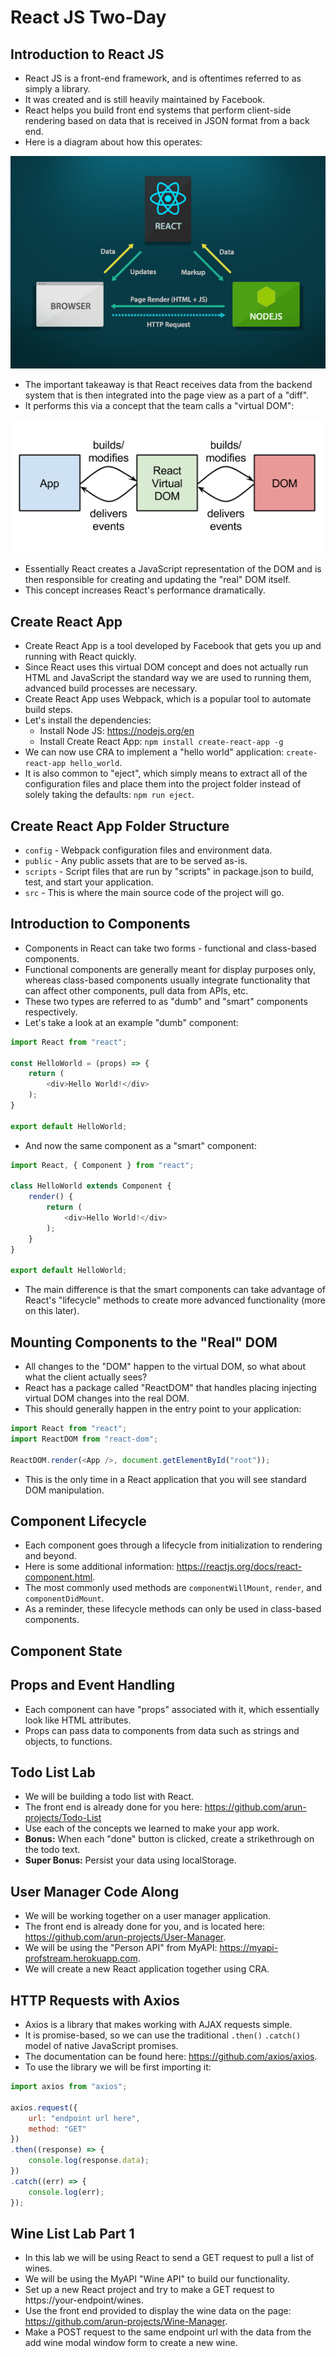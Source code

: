 # React JS Two-Day

## Introduction to React JS

- React JS is a front-end framework, and is oftentimes referred to as simply a library.
- It was created and is still heavily maintained by Facebook.
- React helps you build front end systems that perform client-side rendering based on data that is received in JSON format from a back end.
- Here is a diagram about how this operates:

![React Diagram](img/react_diagram.jpg)

- The important takeaway is that React receives data from the backend system that is then integrated into the page view as a part of a "diff".
- It performs this via a concept that the team calls a "virtual DOM":

![Virtual DOM](img/virtual_dom.png)

- Essentially React creates a JavaScript representation of the DOM and is then responsible for creating and updating the "real" DOM itself.
- This concept increases React's performance dramatically.

## Create React App

- Create React App is a tool developed by Facebook that gets you up and running with React quickly.
- Since React uses this virtual DOM concept and does not actually run HTML and JavaScript the standard way we are used to running them, advanced build processes are necessary.
- Create React App uses Webpack, which is a popular tool to automate build steps.
- Let's install the dependencies:
    - Install Node JS: https://nodejs.org/en
    - Install Create React App: `npm install create-react-app -g`
- We can now use CRA to implement a "hello world" application: `create-react-app hello_world`.
- It is also common to "eject", which simply means to extract all of the configuration files and place them into the project folder instead of solely taking the defaults: `npm run eject`.

## Create React App Folder Structure

- `config` - Webpack configuration files and environment data.
- `public` - Any public assets that are to be served as-is.
- `scripts` - Script files that are run by "scripts" in package.json to build, test, and start your application.
- `src` - This is where the main source code of the project will go.

## Introduction to Components

- Components in React can take two forms - functional and class-based components.
- Functional components are generally meant for display purposes only, whereas class-based components usually integrate functionality that can affect other components, pull data from APIs, etc.
- These two types are referred to as "dumb" and "smart" components respectively.
- Let's take a look at an example "dumb" component:

```javascript
import React from "react";

const HelloWorld = (props) => {
    return (
        <div>Hello World!</div>
    );
}

export default HelloWorld;
```

- And now the same component as a "smart" component:

```javascript
import React, { Component } from "react";

class HelloWorld extends Component {
    render() {
        return (
            <div>Hello World!</div>
        );
    }
}

export default HelloWorld;
```

- The main difference is that the smart components can take advantage of React's "lifecycle" methods to create more advanced functionality (more on this later).

## Mounting Components to the "Real" DOM

- All changes to the "DOM" happen to the virtual DOM, so what about what the client actually sees?
- React has a package called "ReactDOM" that handles placing injecting virtual DOM changes into the real DOM.
- This should generally happen in the entry point to your application:

```javascript
import React from "react";
import ReactDOM from "react-dom";

ReactDOM.render(<App />, document.getElementById("root"));
```

- This is the only time in a React application that you will see standard DOM manipulation.

## Component Lifecycle

- Each component goes through a lifecycle from initialization to rendering and beyond.
- Here is some additional information: https://reactjs.org/docs/react-component.html.
- The most commonly used methods are `componentWillMount`, `render`, and `componentDidMount`.
- As a reminder, these lifecycle methods can only be used in class-based components.

## Component State

## Props and Event Handling

- Each component can have "props" associated with it, which essentially look like HTML attributes.
- Props can pass data to components from data such as strings and objects, to functions.

## Todo List Lab

- We will be building a todo list with React.
- The front end is already done for you here: https://github.com/arun-projects/Todo-List
- Use each of the concepts we learned to make your app work.
- **Bonus:** When each "done" button is clicked, create a strikethrough on the todo text.
- **Super Bonus:** Persist your data using localStorage.

## User Manager Code Along

- We will be working together on a user manager application.
- The front end is already done for you, and is located here: https://github.com/arun-projects/User-Manager.
- We will be using the "Person API" from MyAPI: https://myapi-profstream.herokuapp.com.
- We will create a new React application together using CRA.

## HTTP Requests with Axios

- Axios is a library that makes working with AJAX requests simple.
- It is promise-based, so we can use the traditional `.then()` `.catch()` model of native JavaScript promises.
- The documentation can be found here: https://github.com/axios/axios.
- To use the library we will be first importing it:

```javascript
import axios from "axios";

axios.request({
    url: "endpoint url here",
    method: "GET"
})
.then((response) => {
    console.log(response.data);
})
.catch((err) => {
    console.log(err);
});
```

## Wine List Lab Part 1

- In this lab we will be using React to send a GET request to pull a list of wines.
- We will be using the MyAPI "Wine API" to build our functionality.
- Set up a new React project and try to make a GET request to https://your-endpoint/wines.
- Use the front end provided to display the wine data on the page: https://github.com/arun-projects/Wine-Manager.
- Make a POST request to the same endpoint url with the data from the add wine modal window form to create a new wine.
